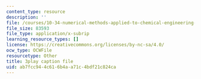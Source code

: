 ```yaml
---
content_type: resource
description: ''
file: /courses/10-34-numerical-methods-applied-to-chemical-engineering-fall-2015/ab7fcc944c616b4aa71c4bdf21c824ca_DsmkIG4-hrQ.srt
file_size: 83593
file_type: application/x-subrip
learning_resource_types: []
license: https://creativecommons.org/licenses/by-nc-sa/4.0/
ocw_type: OCWFile
resourcetype: Other
title: 3play caption file
uid: ab7fcc94-4c61-6b4a-a71c-4bdf21c824ca
---
```

